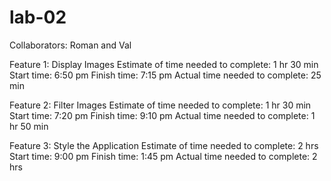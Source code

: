 # lab-02

Collaborators: Roman and Val

Feature 1: Display Images
Estimate of time needed to complete: 1 hr 30 min
Start time: 6:50 pm
Finish time: 7:15 pm
Actual time needed to complete: 25 min

Feature 2: Filter Images
Estimate of time needed to complete: 1 hr 30 min
Start time: 7:20 pm
Finish time: 9:10 pm
Actual time needed to complete: 1 hr 50 min

Feature 3: Style the Application
Estimate of time needed to complete: 2 hrs
Start time: 9:00 pm
Finish time: 1:45 pm
Actual time needed to complete: 2 hrs